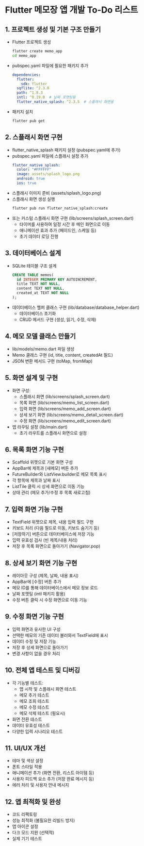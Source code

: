 # Flutter 메모장 앱 개발 To-Do 리스트

## 1. 프로젝트 생성 및 기본 구조 만들기
- Flutter 프로젝트 생성
  ```bash
  flutter create memo_app
  cd memo_app
  ```
- pubspec.yaml 파일에 필요한 패키지 추가
  ```yaml
  dependencies:
    flutter:
      sdk: flutter
    sqflite: ^2.3.0
    path: ^1.8.3
    intl: ^0.19.0  # 날짜 포맷팅용
    flutter_native_splash: ^2.3.5  # 스플래시 화면용
  ```
- 패키지 설치
  ```bash
  flutter pub get
  ```

## 2. 스플래시 화면 구현
- flutter_native_splash 패키지 설정 (pubspec.yaml에 추가)
- pubspec.yaml 파일에 스플래시 설정 추가
  ```yaml
  flutter_native_splash:
    color: "#FFFFFF"
    image: assets/splash_logo.png
    android: true
    ios: true
  ```
- 스플래시 이미지 준비 (assets/splash_logo.png)
- 스플래시 화면 생성 실행
  ```bash
  flutter pub run flutter_native_splash:create
  ```
- 또는 커스텀 스플래시 화면 구현 (lib/screens/splash_screen.dart)
  - 타이머를 사용하여 일정 시간 후 메인 화면으로 이동
  - 애니메이션 효과 추가 (페이드인, 스케일 등)
  - 초기 데이터 로딩 진행

## 3. 데이터베이스 설계
- SQLite 테이블 구조 설계
  ```sql
  CREATE TABLE memos(
    id INTEGER PRIMARY KEY AUTOINCREMENT,
    title TEXT NOT NULL,
    content TEXT NOT NULL,
    created_at TEXT NOT NULL
  );
  ```
- 데이터베이스 헬퍼 클래스 구현 (lib/database/database_helper.dart)
  - 데이터베이스 초기화
  - CRUD 메서드 구현 (생성, 읽기, 수정, 삭제)

## 4. 메모 모델 클래스 만들기
- lib/models/memo.dart 파일 생성
- Memo 클래스 구현 (id, title, content, createdAt 필드)
- JSON 변환 메서드 구현 (toMap, fromMap)

## 5. 화면 설계 및 구현
- 화면 구성:
  - 스플래시 화면 (lib/screens/splash_screen.dart)
  - 목록 화면 (lib/screens/memo_list_screen.dart)
  - 입력 화면 (lib/screens/memo_add_screen.dart)
  - 상세 보기 화면 (lib/screens/memo_detail_screen.dart)
  - 수정 화면 (lib/screens/memo_edit_screen.dart)
- 앱 라우팅 설정 (lib/main.dart)
  - 초기 라우트를 스플래시 화면으로 설정

## 6. 목록 화면 기능 구현
- Scaffold 위젯으로 기본 화면 구성
- AppBar에 제목과 [새메모] 버튼 추가
- FutureBuilder와 ListView.builder로 메모 목록 표시
- 각 항목에 제목과 날짜 표시
- ListTile 클릭 시 상세 화면으로 이동 기능
- 상태 관리 (메모 추가/수정 후 목록 새로고침)

## 7. 입력 화면 기능 구현
- TextField 위젯으로 제목, 내용 입력 필드 구현
- 키보드 처리 (다음 필드로 이동, 키보드 숨기기 등)
- [저장하기] 버튼으로 데이터베이스에 저장 기능
- 입력 유효성 검사 (빈 제목/내용 처리)
- 저장 후 목록 화면으로 돌아가기 (Navigator.pop)

## 8. 상세 보기 화면 기능 구현
- 레이아웃 구성 (제목, 날짜, 내용 표시)
- AppBar에 [수정] 버튼 추가
- 메모 ID를 통해 데이터베이스에서 메모 정보 로드
- 날짜 포맷팅 (intl 패키지 활용)
- 수정 버튼 클릭 시 수정 화면으로 이동 기능

## 9. 수정 화면 기능 구현
- 입력 화면과 유사한 UI 구성
- 선택한 메모의 기존 데이터 불러와서 TextField에 표시
- 데이터 수정 및 저장 기능
- 저장 후 상세 화면으로 돌아가기
- 변경 사항이 없을 경우 처리

## 10. 전체 앱 테스트 및 디버깅
- 각 기능별 테스트:
  - 앱 시작 및 스플래시 화면 테스트
  - 메모 추가 테스트
  - 메모 조회 테스트
  - 메모 수정 테스트
  - 메모 삭제 테스트 (필요시)
- 화면 전환 테스트
- 데이터 유효성 테스트
- 다양한 입력 시나리오 테스트

## 11. UI/UX 개선
- 테마 및 색상 설정
- 폰트 스타일 적용
- 애니메이션 추가 (화면 전환, 리스트 아이템 등)
- 사용자 피드백 요소 추가 (저장 완료 메시지 등)
- 에러 처리 및 사용자 안내 메시지

## 12. 앱 최적화 및 완성
- 코드 리팩토링
- 성능 최적화 (불필요한 리빌드 방지)
- 앱 아이콘 설정
- 다크 모드 지원 (선택적)
- 실제 기기 테스트
